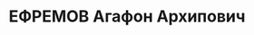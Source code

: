 ---
title: ЕФРЕМОВ Агафон Архипович
description: "Род. в 1885, Витебская губ. Проживал: КЖД, г. Боготол. Мастер водоснабжения\
  \ депо \n  Арестован 18.11.1936. Обв. по ст.17—58—7, 58—8, 58—11 УК РСФСР. Приговор:\
  \ ВК ВС СССР – 10 лет тюремного заключения и 5 лет лишения политических прав. \n\
  \  Реабилитирован ВК ВС СССР 13.07.1957"
---